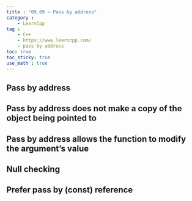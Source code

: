 ```yaml
---
title : "09.09 — Pass by address"
category :
    - LearnCpp
tag : 
    - C++
    - https://www.learncpp.com/
    - pass by address
toc: true  
toc_sticky: true 
use_math : true
---
```



## Pass by address


## Pass by address does not make a copy of the object being pointed to


## Pass by address allows the function to modify the argument’s value


## Null checking


## Prefer pass by (const) reference